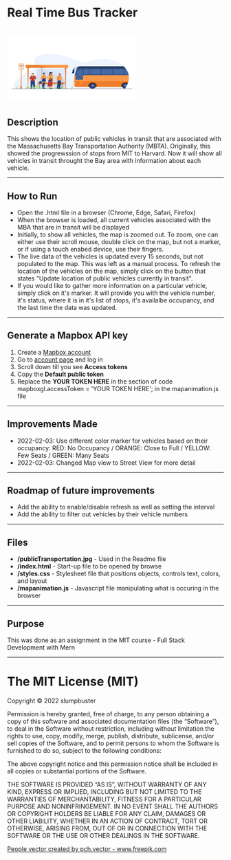 # Real Time Bus Tracker
# <img src="publicTransportation.jpg" height="150px" width="300px"/>

## Description 
This shows the location of public vehicles in transit that are associated with the Massachusetts Bay Transportation Authority (MBTA).
Originally, this showed the progrewssion of stops from MIT to Harvard. Now it will show all vehicles in transit throught the Bay area with information about each vehicle.

---------

## How to Run 
- Open the .html file in a browser (Chrome, Edge, Safari, Firefox)
- When the browser is loaded, all current vehicles associated with the MBA that are in transit will be displayed
- Initially, to show all vehicles, the map is zoomed out. To zoom, one can either use their scroll mouse, double click on the map, but not a marker, or if using a touch enabed device, use their fingers.
- The live data of the vehicles is updated every 15 seconds, but not populated to the map. This was left as a manual process. To refresh the location of the vehicles on the map, simply click on the button that states "Update location of public vehicles currently in transit".
- If you would like to gather more information on a particular vehicle, simply click on it's marker. It will provide you with the vehicle number, it's status, where it is in it's list of stops, it's availalbe occupancy, and the last time the data was updated.

---------

## Generate a Mapbox API key
1. Create a [Mapbox account](https://account.mapbox.com/auth/signup/?route-to=%22/%22)
2. Go to [account page](https://account.mapbox.com/) and log in
3. Scroll down till you see **Access tokens**
4. Copy the **Default public token**
5. Replace the **YOUR TOKEN HERE** in the section of code mapboxgl.accessToken = 'YOUR TOKEN HERE'; in the mapanimation.js file

---------

## Improvements Made
- 2022-02-03: Use different color marker for vehicles based on their occupancy: RED: No Occupancy / ORANGE: Close to Full / YELLOW: Few Seats / GREEN: Many Seats
- 2022-02-03: Changed Map view to Street View for more detail

---------

## Roadmap of future improvements
- Add the ability to enable/disable refresh as well as setting the interval
- Add the ability to filter out vehicles by their vehicle numbers

---------

## Files 
- **/publicTransportation.jpg** - Used in the Readme file 
- **/index.html** - Start-up file to be opened by browse 
- **/styles.css** - Stylesheet file that positions objects, controls text, colors, and layout
- **/mapanimation.js** - Javascript file manipulating what is occuring in the browser 

---------

## Purpose 

This was done as an assignment in the MIT course - Full Stack Development with Mern

---------

The MIT License (MIT)
=====================

Copyright © 2022 slumpbuster

Permission is hereby granted, free of charge, to any person
obtaining a copy of this software and associated documentation
files (the “Software”), to deal in the Software without
restriction, including without limitation the rights to use,
copy, modify, merge, publish, distribute, sublicense, and/or sell
copies of the Software, and to permit persons to whom the
Software is furnished to do so, subject to the following
conditions:

The above copyright notice and this permission notice shall be
included in all copies or substantial portions of the Software.

THE SOFTWARE IS PROVIDED “AS IS”, WITHOUT WARRANTY OF ANY KIND,
EXPRESS OR IMPLIED, INCLUDING BUT NOT LIMITED TO THE WARRANTIES
OF MERCHANTABILITY, FITNESS FOR A PARTICULAR PURPOSE AND
NONINFRINGEMENT. IN NO EVENT SHALL THE AUTHORS OR COPYRIGHT
HOLDERS BE LIABLE FOR ANY CLAIM, DAMAGES OR OTHER LIABILITY,
WHETHER IN AN ACTION OF CONTRACT, TORT OR OTHERWISE, ARISING
FROM, OUT OF OR IN CONNECTION WITH THE SOFTWARE OR THE USE OR
OTHER DEALINGS IN THE SOFTWARE.


<a href='https://www.freepik.com/vectors/people'>People vector created by pch.vector - www.freepik.com</a>
